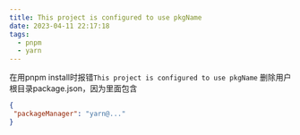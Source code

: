 ```yaml
---
title: This project is configured to use pkgName
date: 2023-04-11 22:17:18
tags:
  - pnpm
  - yarn
---
```



在用pnpm install时报错`This project is configured to use pkgName`
删除用户根目录package.json，因为里面包含
```json
{
 "packageManager": "yarn@..."
}
```
